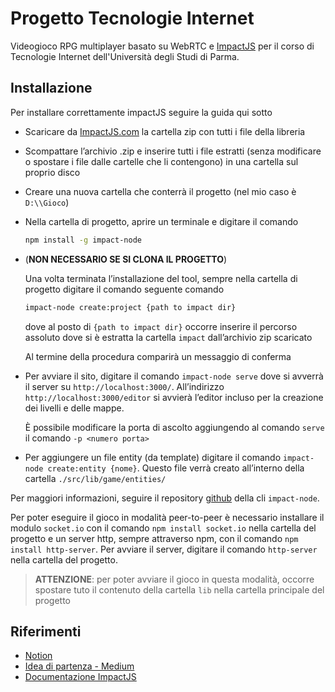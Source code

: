 # Progetto Tecnologie Internet

Videogioco RPG multiplayer basato su WebRTC e [ImpactJS](https://impactjs.com/) per il corso di Tecnologie Internet dell'Università degli Studi di Parma.

## Installazione

Per installare correttamente impactJS seguire la guida qui sotto

- Scaricare da [ImpactJS.com](https://impactjs.com/download) la cartella zip con tutti i file della libreria
- Scompattare l’archivio .zip e inserire tutti i file estratti (senza modificare o spostare i file dalle cartelle che li contengono) in una cartella sul proprio disco
- Creare una nuova cartella che conterrà il progetto (nel mio caso è `D:\\Gioco`)
- Nella cartella di progetto, aprire un terminale e digitare il comando

    ```bash
    npm install -g impact-node
    ```

- (**NON NECESSARIO SE SI CLONA IL PROGETTO**) 
  
  Una volta terminata l’installazione del tool, sempre nella cartella di progetto digitare il comando seguente comando

    ```bash
    impact-node create:project {path to impact dir}
    ```

    dove al posto di `{path to impact dir}` occorre inserire il percorso assoluto dove si è estratta la cartella `impact` dall’archivio zip scaricato

    Al termine della procedura comparirà un messaggio di conferma

- Per avviare il sito, digitare il comando `impact-node serve` dove si avverrà il server su `http://localhost:3000/`. All’indirizzo `http://localhost:3000/editor` si avvierà l’editor incluso per la creazione dei livelli e delle mappe.

    È possibile modificare la porta di ascolto aggiungendo al comando `serve` il comando `-p <numero porta>`

- Per aggiungere un file entity (da template) digitare il comando `impact-node create:entity {nome}`. Questo file verrà creato all’interno della cartella `./src/lib/game/entities/`

Per maggiori informazioni, seguire il repository [github](https://github.com/roman01la/impact-node) della cli `impact-node`.

Per poter eseguire il gioco in modalità peer-to-peer è necessario installare il modulo `socket.io` con il comando `npm install socket.io` nella cartella del progetto e un server http, sempre attraverso npm, con il comando `npm install http-server`. Per avviare il server, digitare il comando `http-server` nella cartella del progetto.

> **ATTENZIONE**: per poter avviare il gioco in questa modalità, occorre spostare tuto il contenuto della cartella `lib` nella cartella principale del progetto

## Riferimenti

- [Notion](https://www.notion.so/Risorse-8be48eb96b684f25aa56df6c680b284b)
- [Idea di partenza - Medium](https://medium.com/bumble-tech/webrtc-making-a-peer-to-peer-game-using-javascript-f7123aed769e)
- [Documentazione ImpactJS](https://impactjs.com/documentation/getting-started)